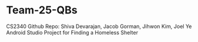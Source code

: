 # Team-25-QBs
CS2340 Github Repo: Shiva Devarajan, Jacob Gorman, Jihwon Kim, Joel Ye
Android Studio Project for Finding a Homeless Shelter
